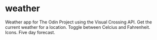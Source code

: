 # weather

Weather app for The Odin Project using the Visual Crossing API. Get the current weather for a location. Toggle between Celcius and Fahrenheit. Icons. Five day forecast.
